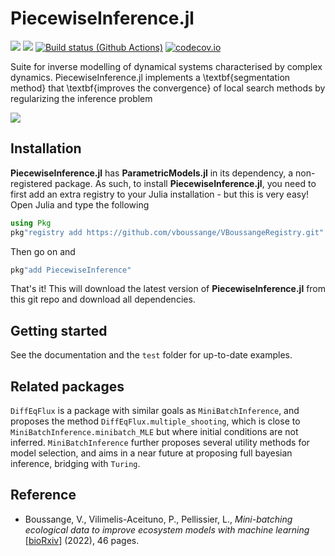 # PiecewiseInference.jl
[![](https://img.shields.io/badge/docs-stable-blue.svg)](https://vboussange.github.io/PiecewiseInference.jl/stable/)
[![](https://img.shields.io/badge/docs-dev-blue.svg)](https://vboussange.github.io/PiecewiseInference.jl/dev/)
[![Build status (Github Actions)](https://github.com/vboussange/PiecewiseInference.jl/workflows/CI/badge.svg)](https://github.com/vboussange/PiecewiseInference.jl/actions)
[![codecov.io](http://codecov.io/github/vboussange/PiecewiseInference.jl/coverage.svg?branch=main)](http://codecov.io/github/vboussange/PiecewiseInference.jl?branch=main)

Suite for inverse modelling of dynamical systems characterised by complex dynamics. PiecewiseInference.jl implements a \textbf{segmentation method} that \textbf{improves the convergence} of local search methods by regularizing the inference problem

![](docs/animated.gif)

## Installation
**PiecewiseInference.jl** has **ParametricModels.jl** in its dependency, a non-registered package. As such, to install **PiecewiseInference.jl**, you need to first add an extra registry to your Julia installation - but this is very easy! Open Julia and type the following
```julia
using Pkg
pkg"registry add https://github.com/vboussange/VBoussangeRegistry.git"
```
Then go on and 
```julia
pkg"add PiecewiseInference"
```

That's it! This will download the latest version of **PiecewiseInference.jl** from this git repo and download all dependencies.


## Getting started
See the documentation and the `test` folder for up-to-date examples.

## Related packages
`DiffEqFlux` is a package with similar goals as `MiniBatchInference`, and proposes the method `DiffEqFlux.multiple_shooting`, which is close to `MiniBatchInference.minibatch_MLE` but where initial conditions are not inferred. `MiniBatchInference` further proposes several utility methods for model selection, and aims in a near future at proposing full bayesian inference, bridging with `Turing`.

## Reference
- Boussange, V., Vilimelis-Aceituno, P., Pellissier, L., _Mini-batching ecological data to improve ecosystem models with machine learning_ [[bioRxiv](https://www.biorxiv.org/content/10.1101/2022.07.25.501365v1)] (2022), 46 pages.
